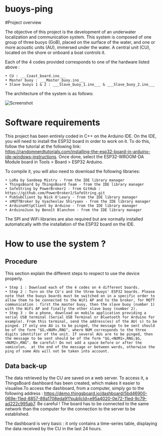 # buoys-ping

#Project overview

The objective of this project is the development of an underwater localization and communication system. This system is composed of one
group of three buoys (GoB), placed on the surface of the water, and one or more acoustic units (AU), immersed under the water. A central unit (CU), 
located on the shore or onboard a boat controls it.

Each of the 4 codes provided corresponds to one of the hardware listed above :

    • CU : ___Coast_board.ino___
    • Master buoy : ___Master_buoy.ino___
    • Slave buoys 1 & 2 : ___Slave_buoy_1.ino___ & ___Slave_buoy_2.ino___
    
The architecture of the system is as follows: 

![Screenshot](software%20architecture.png)


# Software requirements

This project has been entirely coded in C++ on the Arduino IDE. On the IDE, you will need to install the ESP32 board in order to work on it. To do this, follow the tutorial at the following link: https://randomnerdtutorials.com/installing-the-esp32-board-in-arduino-ide-windows-instructions. Once done, select the ESP32-WROOM-DA Module board in Tools > Board > ESP32 Arduino.

To compile it, you will also need to download the following libraries:

    • LoRa by Sandeep Mistry - from the IDE library manager
    • ThingsBoard by ThingsBoard Team - from the IDE library manager
    • SafeString by PowerBroker2 - from GitHub : https://github.com/PowerBroker2/SafeString.git
    • PubSubClient by Nick O'Leary - from the IDE library manager
    • sMQTTBroker by Vyacheslav Shiryaev - from the IDE library manager
    • ArduinoHttpClient by Arduino - from the IDE library manager
    • ArduinoJson by Benoît Blanchon - from the IDE library manager

The SPI and WiFi libraries are also required but are normally installed automatically with the installation of the ESP32 board on the IDE.


# How to use the system ?

## Procedure

This section explain the different steps to respect to use the device properly. 

    • Step 1 : Download each of the 4 codes on 4 different boards.
    • Step 2 : Turn on the CU's and the three buoys' ESP32 boards. Please note that the buoys boards must be switched on in a specific order to 
    allow them to be connected to the WiFi AP and to the broker, for MQTT communication : first the master buoy, then the slave buoy (number 1) with the WiFi AP and finally the other slave buoy (number 2). 
    • Step 3 : On a phone, download an mobile application providing a serial USB terminal (Serial USB Terminal or Bluetooth for Arduino for example). From this terminal, send the address(es) of the AU( s) to be pinged. If only one AU is to be pinged, the message to be sent should be of the form "$G,<NUM>,RNG", where NUM corresponds to the three digits identifier of the unit. If several AUs are to be pinged, then the message to be sent should be of the form "$G,<NUM1>,RNG;$G,<NUM2>,RNG". Be careful! Do not add a space before or after the semicolon,  at the end of the message or between words, otherwise the ping of some AUs will not be taken into account.


## Data back-up

The data retrieved by the CU are saved on a web server. To access it, a ThingsBoard dashboard has
been created, which makes it easier to visualise.To access the dashboard, from a computer, simply go to the following address : https://demo.thingsboard.io/dashboard/5bd46900-069e-11ed-8857-89a1708eda91?publicId=e95a4020-0e72-11ed-9c79-ad222c995ab7. Be careful ! The board has to be connected to the same network than the computer for the connection to the server to be established.

The dashboard is very basic : it only contains a time-series table, displaying the data received by the CU in the last 24 hours.

